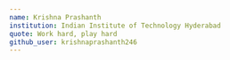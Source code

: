 ```yaml
---
name: Krishna Prashanth
institution: Indian Institute of Technology Hyderabad
quote: Work hard, play hard
github_user: krishnaprashanth246
---
```

